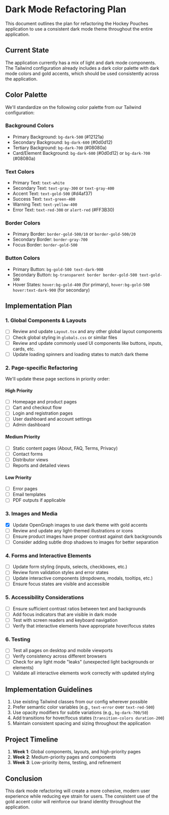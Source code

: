 # Dark Mode Refactoring Plan

This document outlines the plan for refactoring the Hockey Pouches application to use a consistent dark mode theme throughout the entire application.

## Current State

The application currently has a mix of light and dark mode components. The Tailwind configuration already includes a dark color palette with dark mode colors and gold accents, which should be used consistently across the application.

## Color Palette

We'll standardize on the following color palette from our Tailwind configuration:

### Background Colors

- Primary Background: `bg-dark-500` (#12121a)
- Secondary Background: `bg-dark-600` (#0d0d12)
- Tertiary Background: `bg-dark-700` (#08080a)
- Card/Element Background: `bg-dark-600` (#0d0d12) or `bg-dark-700` (#08080a)

### Text Colors

- Primary Text: `text-white`
- Secondary Text: `text-gray-300` or `text-gray-400`
- Accent Text: `text-gold-500` (#d4af37)
- Success Text: `text-green-400`
- Warning Text: `text-yellow-400`
- Error Text: `text-red-300` or `alert-red` (#FF3B30)

### Border Colors

- Primary Border: `border-gold-500/10` or `border-gold-500/20`
- Secondary Border: `border-gray-700`
- Focus Border: `border-gold-500`

### Button Colors

- Primary Button: `bg-gold-500 text-dark-900`
- Secondary Button: `bg-transparent border border-gold-500 text-gold-500`
- Hover States: `hover:bg-gold-400` (for primary), `hover:bg-gold-500 hover:text-dark-900` (for secondary)

## Implementation Plan

### 1. Global Components & Layouts

- [ ] Review and update `Layout.tsx` and any other global layout components
- [ ] Check global styling in `globals.css` or similar files
- [ ] Review and update commonly used UI components like buttons, inputs, cards, etc.
- [ ] Update loading spinners and loading states to match dark theme

### 2. Page-specific Refactoring

We'll update these page sections in priority order:

#### High Priority

- [ ] Homepage and product pages
- [ ] Cart and checkout flow
- [ ] Login and registration pages
- [ ] User dashboard and account settings
- [ ] Admin dashboard

#### Medium Priority

- [ ] Static content pages (About, FAQ, Terms, Privacy)
- [ ] Contact forms
- [ ] Distributor views
- [ ] Reports and detailed views

#### Low Priority

- [ ] Error pages
- [ ] Email templates
- [ ] PDF outputs if applicable

### 3. Images and Media

- [x] Update OpenGraph images to use dark theme with gold accents
- [ ] Review and update any light-themed illustrations or icons
- [ ] Ensure product images have proper contrast against dark backgrounds
- [ ] Consider adding subtle drop shadows to images for better separation

### 4. Forms and Interactive Elements

- [ ] Update form styling (inputs, selects, checkboxes, etc.)
- [ ] Review form validation styles and error states
- [ ] Update interactive components (dropdowns, modals, tooltips, etc.)
- [ ] Ensure focus states are visible and accessible

### 5. Accessibility Considerations

- [ ] Ensure sufficient contrast ratios between text and backgrounds
- [ ] Add focus indicators that are visible in dark mode
- [ ] Test with screen readers and keyboard navigation
- [ ] Verify that interactive elements have appropriate hover/focus states

### 6. Testing

- [ ] Test all pages on desktop and mobile viewports
- [ ] Verify consistency across different browsers
- [ ] Check for any light mode "leaks" (unexpected light backgrounds or elements)
- [ ] Validate all interactive elements work correctly with updated styling

## Implementation Guidelines

1. Use existing Tailwind classes from our config wherever possible
2. Prefer semantic color variables (e.g., `text-error` over `text-red-500`)
3. Use opacity modifiers for subtle variations (e.g., `bg-dark-700/50`)
4. Add transitions for hover/focus states (`transition-colors duration-200`)
5. Maintain consistent spacing and sizing throughout the application

## Project Timeline

1. **Week 1**: Global components, layouts, and high-priority pages
2. **Week 2**: Medium-priority pages and components
3. **Week 3**: Low-priority items, testing, and refinement

## Conclusion

This dark mode refactoring will create a more cohesive, modern user experience while reducing eye strain for users. The consistent use of the gold accent color will reinforce our brand identity throughout the application.
